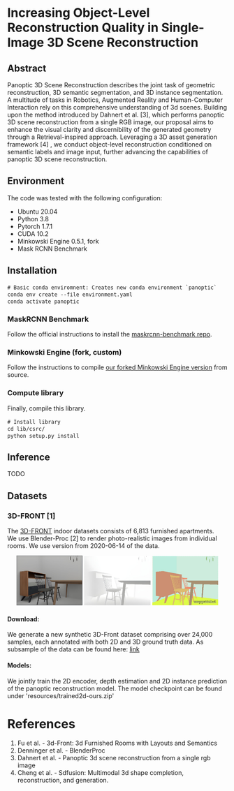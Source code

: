 # Increasing Object-Level Reconstruction Quality in Single-Image 3D Scene Reconstruction

## Abstract
 Panoptic 3D Scene Reconstruction describes the joint task of geometric reconstruction, 3D semantic segmentation, and 3D instance
segmentation. A multitude of tasks in Robotics, Augmented Reality and Human-Computer Interaction rely on this comprehensive understanding of 3d scenes. Building upon the method introduced by Dahnert et al. [3], which performs panoptic 3D scene reconstruction from a single RGB image, our proposal aims to enhance the visual clarity and discernibility of the generated geometry through a Retrieval-inspired approach.  Leveraging a 3D asset generation framework [4] , we conduct object-level reconstruction conditioned on semantic labels and image input, further advancing the capabilities of panoptic 3D scene reconstruction.


## Environment
The code was tested with the following configuration:
- Ubuntu 20.04
- Python 3.8
- Pytorch 1.7.1
- CUDA 10.2
- Minkowski Engine 0.5.1, fork
- Mask RCNN Benchmark

## Installation
```
# Basic conda enviromnent: Creates new conda environment `panoptic`
conda env create --file environment.yaml
conda activate panoptic
```

### MaskRCNN Benchmark
Follow the official instructions to install the [maskrcnn-benchmark repo](https://github.com/facebookresearch/maskrcnn-benchmark).

### Minkowski Engine (fork, custom)
Follow the instructions to compile [our forked Minkowski Engine version](https://github.com/xheon/MinkowskiEngine) from source.

### Compute library
Finally, compile this library. 

```
# Install library
cd lib/csrc/
python setup.py install
```

## Inference
TODO


## Datasets

### 3D-FRONT [1]

The [3D-FRONT](https://tianchi.aliyun.com/specials/promotion/alibaba-3d-scene-dataset) indoor datasets consists of 6,813 furnished apartments.  
We use Blender-Proc [2] to render photo-realistic images from individual rooms.
We use version from 2020-06-14 of the data.

<p align="center">
    <img width="30%" src="images/input.jpeg"/>
    <img width="30%" src="images/depth.jpeg"/>
    <img width="30%" src="images/seg.jpg"/>
</p>


#### Download:
We generate a new synthetic 3D-Front dataset comprising over 24,000 samples, each annotated with both 2D and 3D ground truth data.
As subsample of the data can be found here: [link](https://drive.google.com/file/d/1P_GLihTcxCPBHk1T25IYN50OvQBp3ANt/view?usp=sharing)

#### Models:

We jointly train the 2D encoder, depth estimation and 2D instance prediction of the panoptic reconstruction model. The model checkpoint can be found under 'resources/trained2d-ours.zip'

# References

1. Fu et al. - 3d-Front: 3d Furnished Rooms with Layouts and Semantics
2. Denninger et al. - BlenderProc
3. Dahnert et al. - Panoptic 3d scene reconstruction from a single rgb image
4. Cheng et al. - Sdfusion: Multimodal 3d shape completion, reconstruction, and generation.


